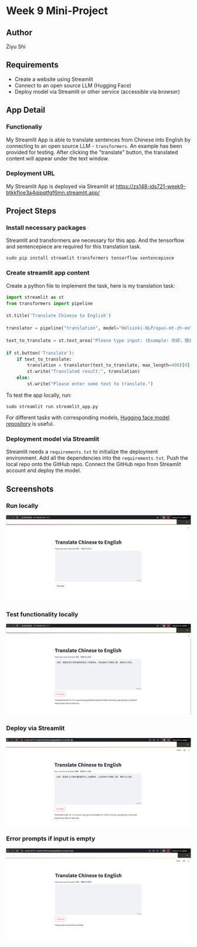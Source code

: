 # Week 9 Mini-Project
## Author
Ziyu Shi

## Requirements
- Create a website using Streamlit
- Connect to an open source LLM (Hugging Face)
- Deploy model via Streamlit or other service (accessible via browser)

## App Detail
### Functionaliy
My Streamlit App is able to translate sentences from Chinese into English by connecting to an open source LLM - `transformers`. An example has been provided for testing. After clicking the "translate" button, the translated content will appear under the text window.

### Deployment URL
My Streamlit App is deployed via Streamlit at https://zs148-ids721-week9-btkkfloe3a4qjpqtfgf6mn.streamlit.app/

## Project Steps
### Install necessary packages
Streamlit and transformers are necessary for this app. And the tensorflow and sentencepiece are required for this translation task.
```
sudo pip install streamlit transformers tensorflow sentencepiece
```

### Create streamlit app content
Create a python file to implement the task, here is my translation task:
```python
import streamlit as st
from transformers import pipeline

st.title('Translate Chinese to English')

translator = pipeline("translation", model="Helsinki-NLP/opus-mt-zh-en")

text_to_translate = st.text_area("Please type input: (Example: 你好，很高兴认识你)", value='', height=250, max_chars=500)

if st.button('Translate'):
    if text_to_translate:
        translation = translator(text_to_translate, max_length=400)[0]['translation_text']
        st.write("Translated result:", translation)
    else:
        st.write("Please enter some text to translate.")
```
To test the app locally, run:
```
sudo streamlit run streamlit_app.py
```
For different tasks with corresponding models, [Hugging face model repository](https://huggingface.co/models) is useful.

### Deployment model via Streamlit
Streamlit needs a `requirements.txt` to initialize the deployment environment. Add all the dependencies into the `requirements.txt`.
Push the local repo onto the GitHub repo. Connect the GitHub repo from Streamlit account and deploy the model.

## Screenshots
### Run locally
![image](/images/runLocally.png)

### Test functionality locally
![image](/images/testLocally.png)

### Deploy via Streamlit
![image](/images/testDeploy.png)

### Error prompts if input is empty
![image](/images/EmptyPrompt.png)